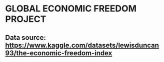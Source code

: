 # GLOBAL ECONOMIC FREEDOM PROJECT

## Data source: https://www.kaggle.com/datasets/lewisduncan93/the-economic-freedom-index
